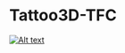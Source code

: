 # Tattoo3D-TFC

[![Alt text](https://img.youtube.com/vi/wjnzHf1KgLE/0.jpg)](https://www.youtube.com/watch?v=wjnzHf1KgLE)
